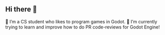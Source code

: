 ## Hi there 👋


 🔭 I’m a CS student who likes to program games in Godot.
 🌱 I’m currently trying to learn and improve how to do PR code-reviews for Godot Engine!
 

